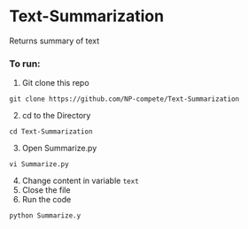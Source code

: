 # Text-Summarization
Returns summary of text

### To run:
1. Git clone this repo
```
git clone https://github.com/NP-compete/Text-Summarization
```
2. cd to the Directory
```
cd Text-Summarization
```
3. Open Summarize.py
```
vi Summarize.py
```
4. Change content in variable  ```text```
5. Close the file
6. Run the code
```
python Summarize.y
```
